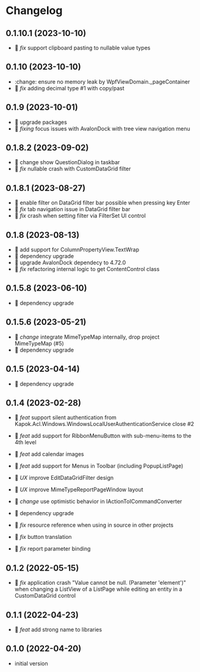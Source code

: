 # Changelog

## 0.1.10.1 (2023-10-10)

- :bug: *fix* support clipboard pasting to nullable value types

## 0.1.10 (2023-10-10)

- :change: ensure no memory leak by WpfViewDomain._pageContainer
- :bug: *fix* adding decimal type #1 with copy/past

## 0.1.9 (2023-10-01)

- :rocket: upgrade packages
- :bug: *fixing* focus issues with AvalonDock with tree view navigation menu

## 0.1.8.2 (2023-09-02)

- :rocket: change show QuestionDialog in taskbar
- :bug: *fix* nullable crash with CustomDataGrid filter

## 0.1.8.1 (2023-08-27)

- :rocket: enable filter on DataGrid filter bar possible when pressing key Enter
- :bug: *fix* tab navigation issue in DataGrid filter bar
- :bug: *fix* crash when setting filter via FilterSet UI control

## 0.1.8 (2023-08-13)

- :tada: add support for ColumnPropertyView.TextWrap
- :rocket: dependency upgrade
- :rocket: upgrade AvalonDock dependecy to 4.72.0
- :bug: *fix* refactoring internal logic to get ContentControl class

## 0.1.5.8 (2023-06-10)

- :rocket: dependency upgrade

## 0.1.5.6 (2023-05-21)

- :rocket: *change* integrate MimeTypeMap internally, drop project MimeTypeMap (#5)
- :rocket: dependency upgrade

## 0.1.5 (2023-04-14)

- :rocket: dependency upgrade

## 0.1.4 (2023-02-28)

- :tada: *feat* support silent authentication from Kapok.Acl.Windows.WindowsLocalUserAuthenticationService close #2
- :tada: *feat* add support for RibbonMenuButton with sub-menu-items to the 4th level
- :tada: *feat* add calendar images
- :tada: *feat* add support for Menus in Toolbar (including PopupListPage)

- :dizzy: *UX* improve EditDataGridFilter design
- :dizzy: *UX* improve MimeTypeReportPageWindow layout

- :rocket: *change* use optimistic behavior in IActionToICommandConverter
- :rocket: dependency upgrade

- :bug: *fix* resource reference when using in source in other projects
- :bug: *fix* button translation
- :bug: *fix* report parameter binding

## 0.1.2 (2022-05-15)

- :bug: *fix* application crash "Value cannot be null. (Parameter 'element')" when changing a ListView of a ListPage while editing an entity in a CustomDataGrid control

## 0.1.1 (2022-04-23)

- :tada: *feat* add strong name to libraries

## 0.1.0 (2022-04-20)

- initial version
